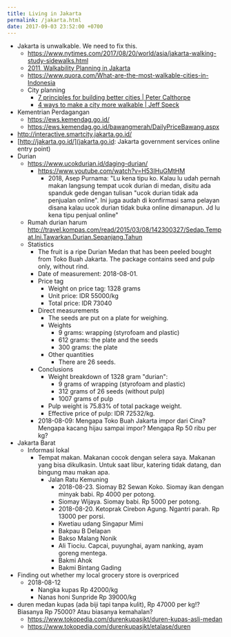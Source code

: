 ```yaml
---
title: Living in Jakarta
permalink: /jakarta.html
date: 2017-09-03 23:52:00 +0700
---
```


- Jakarta is unwalkable.
We need to fix this.
    - https://www.nytimes.com/2017/08/20/world/asia/jakarta-walking-study-sidewalks.html
    - [2011, Walkability Planning in Jakarta](https://escholarship.org/uc/item/05p5r596)
    - https://www.quora.com/What-are-the-most-walkable-cities-in-Indonesia
    - City planning
        - [7 principles for building better cities | Peter Calthorpe](https://www.youtube.com/watch?v=IFjD3NMv6Kw)
        - [4 ways to make a city more walkable | Jeff Speck](https://www.youtube.com/watch?v=6cL5Nud8d7w)
- Kementrian Perdagangan
    - https://ews.kemendag.go.id/
    - https://ews.kemendag.go.id/bawangmerah/DailyPriceBawang.aspx
- http://interactive.smartcity.jakarta.go.id/
- [http://jakarta.go.id/](jakarta.go.id: Jakarta government services online entry point)
- Durian
    - https://www.ucokdurian.id/daging-durian/
        - https://www.youtube.com/watch?v=H53IHuGMtHM
            - 2018, Asep Purnama: "Lu kena tipu ko. Kalau lu udah pernah makan langsung tempat ucok durian di medan, disitu ada spanduk gede dengan tulisan "ucok durian tidak ada penjualan online". Ini juga audah di konfirmasi sama pelayan disana kalau ucok durian tidak buka online dimanapun. Jd lu kena tipu penjual online"
    - Rumah durian harum http://travel.kompas.com/read/2015/03/08/142300327/Sedap.Tempat.Ini.Tawarkan.Durian.Sepanjang.Tahun
    - Statistics
        - The fruit is a ripe Durian Medan that has been peeled bought from Toko Buah Jakarta.
        The package contains seed and pulp only, without rind.
        - Date of measurement: 2018-08-01.
        - Price tag
            - Weight on price tag: 1328 grams
            - Unit price: IDR 55000/kg
            - Total price: IDR 73040
        - Direct measurements
            - The seeds are put on a plate for weighing.
            - Weights
                - 9 grams: wrapping (styrofoam and plastic)
                - 612 grams: the plate and the seeds
                - 300 grams: the plate
            - Other quantities
                - There are 26 seeds.
        - Conclusions
            - Weight breakdown of 1328 gram "durian":
                - 9 grams of wrapping (styrofoam and plastic)
                - 312 grams of 26 seeds (without pulp)
                - 1007 grams of pulp
            - Pulp weight is 75.83% of total package weight.
            - Effective price of pulp: IDR 72532/kg.
        - 2018-08-09: Mengapa Toko Buah Jakarta impor dari Cina?
        Mengapa kacang hijau sampai impor?
        Mengapa Rp 50 ribu per kg?
- Jakarta Barat
    - Informasi lokal
        - Tempat makan.
        Makanan cocok dengan selera saya.
        Makanan yang bisa dikulkasin.
        Untuk saat libur, katering tidak datang, dan bingung mau makan apa.
            - Jalan Ratu Kemuning
                - 2018-08-23. Siomay B2 Sewan Koko. Siomay ikan dengan minyak babi. Rp 4000 per potong.
                - Siomay Wijaya. Siomay babi. Rp 5000 per potong.
                - 2018-08-20. Ketoprak Cirebon Agung. Ngantri parah. Rp 13000 per porsi.
                - Kwetiau udang Singapur Mimi
                - Bakpau B Delapan
                - Bakso Malang Nonik
                - Ali Tiociu. Capcai, puyunghai, ayam nanking, ayam goreng mentega.
                - Bakmi Ahok
                - Bakmi Bintang Gading
- Finding out whether my local grocery store is overpriced
    - 2018-08-12
        - Nangka kupas Rp 42000/kg
        - Nanas honi Sunpride Rp 39000/kg
- duren medan kupas (ada biji tapi tanpa kulit), Rp 47000 per kg!? Biasanya Rp 75000? Atau biasanya kemahalan?
    - https://www.tokopedia.com/durenkupasjkt/duren-kupas-asli-medan
    - https://www.tokopedia.com/durenkupasjkt/etalase/duren
